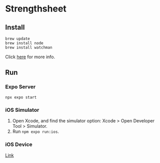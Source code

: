 # Strengthsheet

## Install

```
brew update
brew install node
brew install watchman
```

Click [here](https://reactnative.dev/docs/environment-setup) for more info.

## Run

### Expo Server

```
npx expo start
```

### iOS Simulator

1. Open Xcode, and find the simulator option: Xcode > Open Developer Tool > Simulator.
2. Run `npm expo run:ios`.

### iOS Device

[Link](https://reactnative.dev/docs/running-on-device)